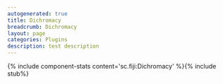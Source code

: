 ```yaml
---
autogenerated: true
title: Dichromacy
breadcrumb: Dichromacy
layout: page
categories: Plugins
description: test description
---
```


{% include component-stats content='sc.fiji:Dichromacy' %}{% include stub%}



